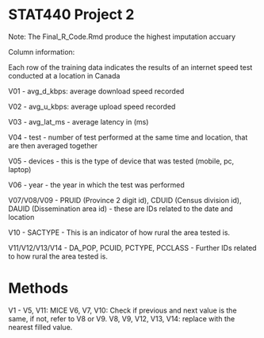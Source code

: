 # STAT440 Project 2 
Note: The Final_R_Code.Rmd produce the highest imputation accuary

Column information:

Each row of the training data indicates the results of an internet speed test conducted at a location in Canada

V01 - avg_d_kbps: average download speed recorded

V02 - avg_u_kbps: average upload speed recorded

V03 - avg_lat_ms - average latency in (ms)

V04 - test - number of test performed at the same time and location, that are then averaged together

V05 - devices - this is the type of device that was tested (mobile, pc, laptop)

V06 - year - the year in which the test was performed

V07/V08/V09 - PRUID (Province 2 digit id), CDUID (Census division id), DAUID (Dissemination area id) - these are IDs related to the date and location

V10 - SACTYPE - This is an indicator of how rural the area tested is.

V11/V12/V13/V14 - DA_POP, PCUID, PCTYPE, PCCLASS - Further IDs related to how rural the area tested is.


# Methods
V1 - V5, V11: MICE
V6, V7, V10: Check if previous and next value is the same, if not, refer to V8 or V9.
V8, V9, V12, V13, V14: replace with the nearest filled value.
